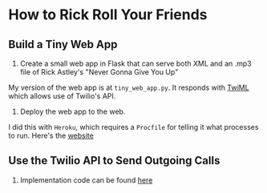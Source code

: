 # How to Rick Roll Your Friends

## Build a Tiny Web App
1. Create a small web app in Flask that can serve both XML and an .mp3 file of Rick Astley's "Never Gonna Give You Up"

My version of the web app is at ```tiny_web_app.py```. It responds with [TwiML](https://www.twilio.com/docs/api/twiml/your_response)
which allows use of Twilio's API.

1. Deploy the web app to the web.

I did this with ```Heroku```, which requires a ```Procfile``` for telling it what processes to run.
Here's the [website](https://afternoon-gorge-22076.herokuapp.com/)


## Use the Twilio API to Send Outgoing Calls
1. Implementation code can be found [here](https://github.com/mike-jolliffe/Projects/blob/master/Rick_Roll/twilio_api.py)
